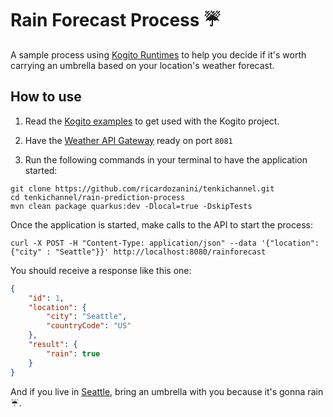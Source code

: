 # Rain Forecast Process :umbrella:

A sample process using [Kogito Runtimes](https://github.com/kiegroup/kogito-runtimes) to help you decide if it's worth carrying an umbrella based on your location's weather forecast.

## How to use

1. Read the [Kogito examples](https://github.com/kiegroup/kogito-examples) to get used with the Kogito project.

2. Have the [Weather API Gateway](../weather-api-gateway/README.MD) ready on port `8081` 

3. Run the following commands in your terminal to have the application started:

```shell
git clone https://github.com/ricardozanini/tenkichannel.git
cd tenkichannel/rain-prediction-process
mvn clean package quarkus:dev -Dlocal=true -DskipTests
```

Once the application is started, make calls to the API to start the process:

```shell
curl -X POST -H "Content-Type: application/json" --data '{"location": {"city" : "Seattle"}}' http://localhost:8080/rainforecast
```

You should receive a response like this one:

```json
{
    "id": 1,
    "location": {
        "city": "Seattle",
        "countryCode": "US"
    },
    "result": {
        "rain": true
    }
}
```
And if you live in [Seattle](https://en.wikipedia.org/wiki/Seattle), bring an umbrella with you because it's gonna rain :umbrella:.
